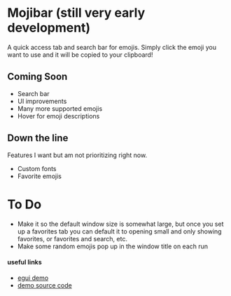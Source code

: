 # Mojibar (still very early development)

A quick access tab and search bar for emojis. Simply click the emoji you want to use and it will be copied to your clipboard!

## Coming Soon

* Search bar
* UI improvements
* Many more supported emojis
* Hover for emoji descriptions

## Down the line

Features I want but am not prioritizing right now.

* Custom fonts
* Favorite emojis

# To Do

* Make it so the default window size is somewhat large, but once you set up a favorites tab you can default it to opening small and only showing favorites, or favorites and search, etc.
* Make some random emojis pop up in the window title on each run

#### useful links

* [egui demo](https://emilk.github.io/egui/#demo)
* [demo source code](https://docs.rs/epi/0.16.0/src/epi/lib.rs.html#226-239)
